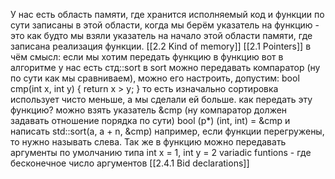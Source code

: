 У нас есть область памяти, где хранится исполняемый код и функции по сути записаны в этой области, когда мы берём указатель на функцию - это как будто мы взяли указатель на начало этой области памяти, где записана реализация функции. [[2.2 Kind of memory]]
[[2.1 Pointers]]
в чём смысл: если мы хотим передать функцию в функцию
вот в алгоритме у нас есть стд::sort
в sort можно передавать компаратор (ну по сути как мы сравниваем), можно его настроить, допустим:
bool cmp(int x, int y) {
return x > y;
}
то есть изначально сортировка использует чисто меньше, а мы сделали ей больше.
как передать эту функцию?
можно взять указатель &cmp (ну компаратор должен задавать отношение порядка по сути)
bool (p*) (int, int) = &cmp
и написать std::sort(a, a + n, &cmp) 
например, если функции перегружены, то нужно называть слева.
Так же в функцию можно передавать аргументы по умолчанию типа int x = 1, int y = 2
variadic funtions - где бесконечное число аргументов
[[2.4.1 Bid declarations]]
